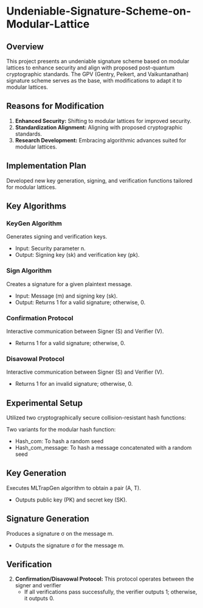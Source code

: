 # Undeniable-Signature-Scheme-on-Modular-Lattice

## Overview
This project presents an undeniable signature scheme based on modular lattices to enhance security and align with proposed post-quantum cryptographic standards. The GPV (Gentry, Peikert, and Vaikuntanathan) signature scheme serves as the base, with modifications to adapt it to modular lattices.

## Reasons for Modification
1. **Enhanced Security:** Shifting to modular lattices for improved security.
2. **Standardization Alignment:** Aligning with proposed cryptographic standards.
3. **Research Development:** Embracing algorithmic advances suited for modular lattices.

## Implementation Plan
Developed new key generation, signing, and verification functions tailored for modular lattices.

## Key Algorithms

### KeyGen Algorithm
Generates signing and verification keys.
- Input: Security parameter n.
- Output: Signing key (sk) and verification key (pk).

### Sign Algorithm
Creates a signature for a given plaintext message.
- Input: Message (m) and signing key (sk).
- Output: Returns 1 for a valid signature; otherwise, 0.

### Confirmation Protocol
Interactive communication between Signer (S) and Verifier (V).
- Returns 1 for a valid signature; otherwise, 0.

### Disavowal Protocol
Interactive communication between Signer (S) and Verifier (V).
- Returns 1 for an invalid signature; otherwise, 0.

## Experimental Setup
Utilized two cryptographically secure collision-resistant hash functions:

Two variants for the modular hash function:
- Hash_com: To hash a random seed
- Hash_com_message: To hash a message concatenated with a random seed

## Key Generation
Executes MLTrapGen algorithm to obtain a pair (A, T).
- Outputs public key (PK) and secret key (SK).

## Signature Generation
Produces a signature σ on the message m.
- Outputs the signature σ for the message m.

## Verification

2. **Confirmation/Disavowal Protocol:**
   This protocol operates between the signer and verifier 
   - If all verifications pass successfully, the verifier outputs 1; otherwise, it outputs 0.

